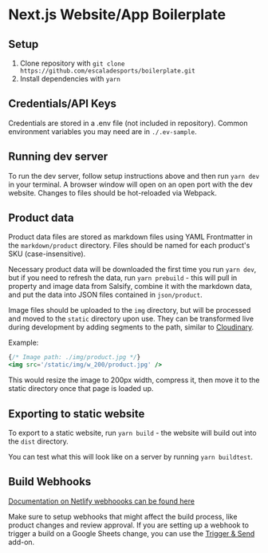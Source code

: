 # Next.js Website/App Boilerplate

## Setup
1. Clone repository with `git clone https://github.com/escaladesports/boilerplate.git`
2. Install dependencies with `yarn`

## Credentials/API Keys
Credentials are stored in a .env file (not included in repository). Common environment variables you may need are in `./.ev-sample`.

## Running dev server
To run the dev server, follow setup instructions above and then run `yarn dev` in your terminal. A browser window will open on an open port with the dev website. Changes to files should be hot-reloaded via Webpack.

## Product data
Product data files are stored as markdown files using YAML Frontmatter in the `markdown/product` directory. Files should be named for each product's SKU (case-insensitive).

Necessary product data will be downloaded the first time you run `yarn dev`, but if you need to refresh the data, run `yarn prebuild` - this will pull in property and image data from Salsify, combine it with the markdown data, and put the data into JSON files contained in `json/product`.

Image files should be uploaded to the `img` directory, but will be processed and moved to the `static` directory upon use. They can be transformed live during development by adding segments to the path, similar to [Cloudinary](https://cloudinary.com/documentation/image_transformations).

Example:

```jsx
{/* Image path: ./img/product.jpg */}
<img src='/static/img/w_200/product.jpg' />
```

This would resize the image to 200px width, compress it, then move it to the static directory once that page is loaded up.

## Exporting to static website
To export to a static website, run `yarn build` - the website will build out into the `dist` directory.

You can test what this will look like on a server by running `yarn buildtest`.

## Build Webhooks

[Documentation on Netlify webhoooks can be found here](https://www.netlify.com/docs/webhooks/)

Make sure to setup webhooks that might affect the build process, like product changes and review approval. If you are setting up a webhook to trigger a build on a Google Sheets change, you can use the [Trigger & Send](https://chrome.google.com/webstore/detail/trigger-send/lmpdaoninbfpblmajgcodhookngnekek?hl=en-US) add-on.